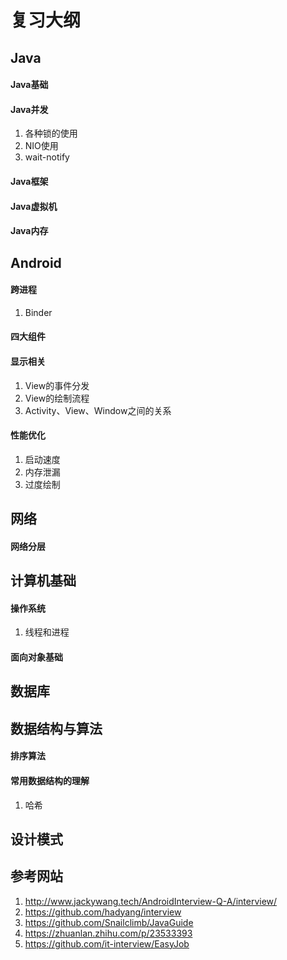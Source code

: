 # 复习大纲

## Java
#### Java基础

#### Java并发
1. 各种锁的使用
2. NIO使用
3. wait-notify 


#### Java框架

#### Java虚拟机

#### Java内存



## Android
#### 跨进程
1. Binder

#### 四大组件


#### 显示相关
1. View的事件分发
2. View的绘制流程
3. Activity、View、Window之间的关系

#### 性能优化
1. 启动速度
2. 内存泄漏
3. 过度绘制


## 网络
#### 网络分层

## 计算机基础
#### 操作系统
1. 线程和进程

#### 面向对象基础


## 数据库


## 数据结构与算法
#### 排序算法
#### 常用数据结构的理解
1. 哈希


## 设计模式

## 参考网站
1. http://www.jackywang.tech/AndroidInterview-Q-A/interview/
2. https://github.com/hadyang/interview
3. https://github.com/Snailclimb/JavaGuide
4. https://zhuanlan.zhihu.com/p/23533393
5. https://github.com/it-interview/EasyJob